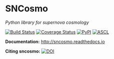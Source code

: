 SNCosmo
=======

*Python library for supernova cosmology*

[![Build Status](https://img.shields.io/travis/sncosmo/sncosmo.svg?style=flat-square&label=linux)](https://travis-ci.org/sncosmo/sncosmo)
[![Coverage Status](http://img.shields.io/coveralls/sncosmo/sncosmo.svg?style=flat-square)](https://coveralls.io/r/sncosmo/sncosmo?branch=master)
[![PyPI](https://img.shields.io/pypi/v/sncosmo.svg?style=flat-square)](https://pypi.python.org/pypi/sncosmo)
[![ASCL](https://img.shields.io/badge/ascl-1611.017-blue.svg?colorB=262255)](https://ascl.net/1611.017)

**Documentation:** http://sncosmo.readthedocs.io

**Citing sncosmo:** [![DOI](https://zenodo.org/badge/DOI/10.5281/zenodo.592747.svg)](https://doi.org/10.5281/zenodo.592747)
